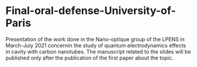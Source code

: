 # Final-oral-defense-University-of-Paris
Presentation of the work done in the Nano-optique group of the LPENS in March-July 2021 concernin the study of quantum electrodynamics effects in cavity with carbon nanotubes.
The manuscript related to the slides will be published only after the publication of the first paper about the topic.
